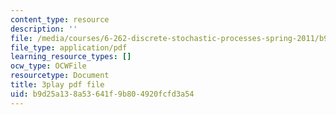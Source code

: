 ```yaml
---
content_type: resource
description: ''
file: /media/courses/6-262-discrete-stochastic-processes-spring-2011/b9d25a138a53641f9b804920fcfd3a54_QWHtRR1jMEQ.pdf
file_type: application/pdf
learning_resource_types: []
ocw_type: OCWFile
resourcetype: Document
title: 3play pdf file
uid: b9d25a13-8a53-641f-9b80-4920fcfd3a54
---
```


